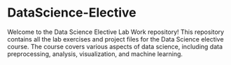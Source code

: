 # DataScience-Elective

Welcome to the Data Science Elective Lab Work repository! This repository contains all the lab exercises and project files for the Data Science elective course. The course covers various aspects of data science, including data preprocessing, analysis, visualization, and machine learning.
